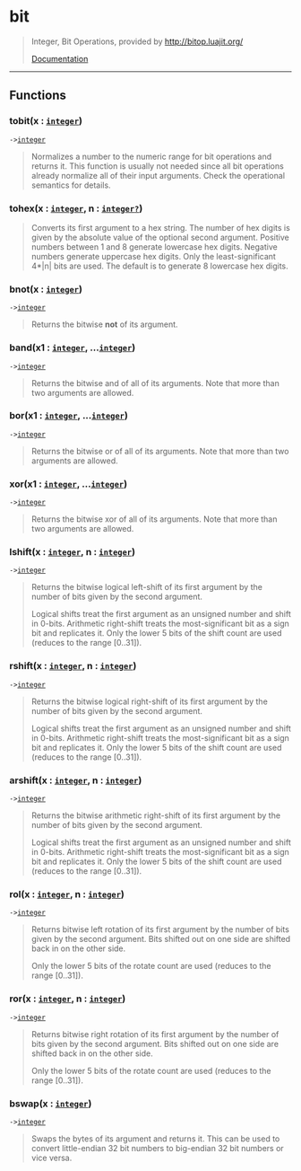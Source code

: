# bit<a name="bit"></a>  
> Integer, Bit Operations, provided by <http://bitop.luajit.org/>
> 
>  [Documentation](http://bitop.luajit.org/api.html)  

<!-- toc -->
  

---  
## Functions
### tobit(x : [`integer`](../../API/builtins/integer.md))<a name="tobit"></a>
`->`[`integer`](../../API/builtins/integer.md)  

> Normalizes a number to the numeric range for bit operations and returns it.
> This function is usually not needed since all bit operations already normalize
> all of their input arguments. Check the operational semantics for details.
### tohex(x : [`integer`](../../API/builtins/integer.md), n : [`integer`](../../API/builtins/integer.md)[`?`](../../API/builtins/nil.md))<a name="tohex"></a>
> Converts its first argument to a hex string. The number of hex digits is
> given by the absolute value of the optional second argument. Positive numbers
> between 1 and 8 generate lowercase hex digits. Negative numbers generate
> uppercase hex digits. Only the least-significant 4*|n| bits are used. The
> default is to generate 8 lowercase hex digits.
### bnot(x : [`integer`](../../API/builtins/integer.md))<a name="bnot"></a>
`->`[`integer`](../../API/builtins/integer.md)  

> Returns the bitwise **not** of its argument.
### band(x1 : [`integer`](../../API/builtins/integer.md), ...[`integer`](../../API/builtins/integer.md))<a name="band"></a>
`->`[`integer`](../../API/builtins/integer.md)  

> Returns the bitwise and of all of its arguments. Note that more than two
> arguments are allowed.
### bor(x1 : [`integer`](../../API/builtins/integer.md), ...[`integer`](../../API/builtins/integer.md))<a name="bor"></a>
`->`[`integer`](../../API/builtins/integer.md)  

> Returns the bitwise or of all of its arguments. Note that more than two
> arguments are allowed.
### xor(x1 : [`integer`](../../API/builtins/integer.md), ...[`integer`](../../API/builtins/integer.md))<a name="xor"></a>
`->`[`integer`](../../API/builtins/integer.md)  

> Returns the bitwise xor of all of its arguments. Note that more than two
> arguments are allowed.
### lshift(x : [`integer`](../../API/builtins/integer.md), n : [`integer`](../../API/builtins/integer.md))<a name="lshift"></a>
`->`[`integer`](../../API/builtins/integer.md)  

> Returns the bitwise logical left-shift of its first argument by the number of
> bits given by the second argument.
> 
> Logical shifts treat the first argument as an unsigned number and shift in
> 0-bits. Arithmetic right-shift treats the most-significant bit as a sign bit
> and replicates it. Only the lower 5 bits of the shift count are used (reduces
> to the range [0..31]).
### rshift(x : [`integer`](../../API/builtins/integer.md), n : [`integer`](../../API/builtins/integer.md))<a name="rshift"></a>
`->`[`integer`](../../API/builtins/integer.md)  

> Returns the bitwise logical right-shift of its first argument by the number of
> bits given by the second argument.
> 
> Logical shifts treat the first argument as an unsigned number and shift in
> 0-bits. Arithmetic right-shift treats the most-significant bit as a sign bit
> and replicates it. Only the lower 5 bits of the shift count are used (reduces
> to the range [0..31]).
### arshift(x : [`integer`](../../API/builtins/integer.md), n : [`integer`](../../API/builtins/integer.md))<a name="arshift"></a>
`->`[`integer`](../../API/builtins/integer.md)  

> Returns the bitwise arithmetic right-shift of its first argument by the
> number of bits given by the second argument.
> 
> Logical shifts treat the first argument as an unsigned number and shift in
> 0-bits. Arithmetic right-shift treats the most-significant bit as a sign bit
> and replicates it. Only the lower 5 bits of the shift count are used (reduces
> to the range [0..31]).
### rol(x : [`integer`](../../API/builtins/integer.md), n : [`integer`](../../API/builtins/integer.md))<a name="rol"></a>
`->`[`integer`](../../API/builtins/integer.md)  

> Returns bitwise left rotation of its first argument by the number of bits
> given by the second argument. Bits shifted out on one side are shifted back
> in on the other side.
> 
> Only the lower 5 bits of the rotate count are used (reduces to the range
> [0..31]).
### ror(x : [`integer`](../../API/builtins/integer.md), n : [`integer`](../../API/builtins/integer.md))<a name="ror"></a>
`->`[`integer`](../../API/builtins/integer.md)  

> Returns bitwise right rotation of its first argument by the number of bits
> given by the second argument. Bits shifted out on one side are shifted back
> in on the other side.
> 
> Only the lower 5 bits of the rotate count are used (reduces to the range
> [0..31]).
### bswap(x : [`integer`](../../API/builtins/integer.md))<a name="bswap"></a>
`->`[`integer`](../../API/builtins/integer.md)  

> Swaps the bytes of its argument and returns it. This can be used to convert
> little-endian 32 bit numbers to big-endian 32 bit numbers or vice versa.  

